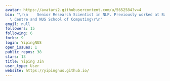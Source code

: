 ```yaml
---
avatar: https://avatars2.githubusercontent.com/u/5652584?v=4
bio: "\r\n    Senior Research Scientist in NLP. Previously worked at Baidu-I2R Research\
  \ Centre and NUS School of Computing\r\n"
email: null
followers: 15
following: 6
forks: 9
login: YipingNUS
open_issues: 1
public_repos: 38
stars: 13
title: Yiping Jin
user_type: User
website: https://yipingnus.github.io/
---
```

